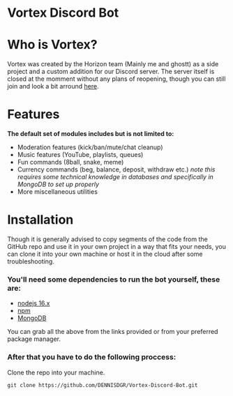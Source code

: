 # Vortex Discord Bot

# Who is Vortex?
Vortex was created by the Horizon team (Mainly me and ghostt) as a side project and a custom addition for our Discord server.
The server itself is closed at the momment without any plans of reopening, though you can still join and look a bit arround [here](https://discord.gg/3EfBe5q).

# Features
**The default set of modules includes but is not limited to:**

* Moderation features (kick/ban/mute/chat cleanup)
* Music features (YouTube, playlists, queues)
* Fun commands (8ball, snake, meme)
* Currency commands (beg, balance, deposit, withdraw etc.) *note this requires some technical knowledge in databases and specifically in MongoDB to set up properly*
* More miscellaneous utilities

# Installation
Though it is generally advised to copy segments of the code from the GitHub repo and use it in your own project in a way that fits your needs, you can clone it into your own machine or host it in the cloud after some troubleshooting.

### You'll need some dependencies to run the bot yourself, these are:

* [nodejs 16.x](https://nodejs.org/en/download/)
* [npm](https://www.npmjs.com/)
* [MongoDB](https://www.mongodb.com/)

You can grab all the above from the links provided or from your preferred package manager.

### After that you have to do the following proccess:

Clone the repo into your machine.

``` console 
git clone https://github.com/DENNISDGR/Vortex-Discord-Bot.git
```
